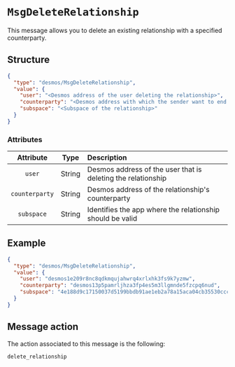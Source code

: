 # `MsgDeleteRelationship`
This message allows you to delete an existing relationship with a specified counterparty.

## Structure
````json
{
  "type": "desmos/MsgDeleteRelationship",
  "value": {
    "user": "<Desmos address of the user deleting the relationship>",
    "counterparty": "<Desmos address with which the sender want to end the relationship>",
    "subspace": "<Subspace of the relationship>"
  }
}
````

### Attributes
| Attribute | Type | Description |
| :-------: | :----: | :-------- |
| `user`  | String | Desmos address of the user that is deleting the relationship |
| `counterparty`| String | Desmos address of the relationship's counterparty |
| `subspace`| String | Identifies the app where the relationship should be valid |

## Example
````json
{
  "type": "desmos/MsgDeleteRelationship",
  "value": {
    "user": "desmos1e209r8nc8qdkmqujahwrq4xrlxhk3fs9k7yzmw",
    "counterparty": "desmos13p5pamrljhza3fp4es5m3llgmnde5fzcpq6nud",
    "subspace": "4e188d9c17150037d5199bbdb91ae1eb2a78a15aca04cb35530cccb81494b36e"
  }
} 
````

## Message action
The action associated to this message is the following: 

```
delete_relationship
```
